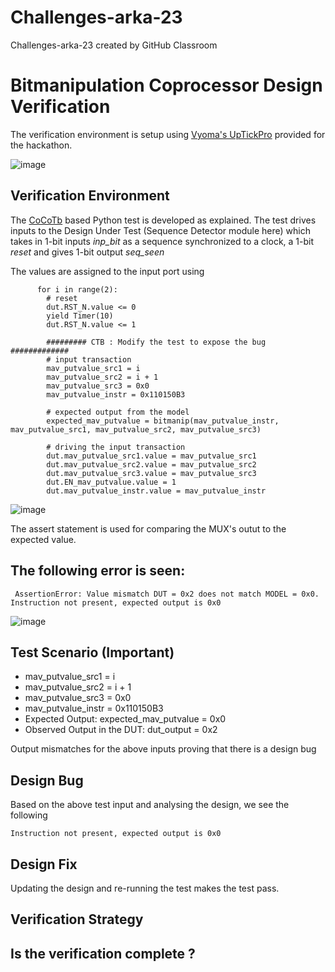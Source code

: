 # Challenges-arka-23
Challenges-arka-23 created by GitHub Classroom
# Bitmanipulation Coprocessor Design Verification

The verification environment is setup using [Vyoma's UpTickPro](https://vyomasystems.com) provided for the hackathon.

![image](https://user-images.githubusercontent.com/70422874/180822711-e2e6a748-2a70-4796-b0f3-eadaa179a8f1.png)

## Verification Environment

The [CoCoTb](https://www.cocotb.org/) based Python test is developed as explained. The test drives inputs to the Design Under Test (Sequence Detector module here) which takes in 1-bit inputs *inp_bit* as a sequence synchronized to a clock, a 1-bit *reset* and gives 1-bit output *seq_seen*

The values are assigned to the input port using 
```
      for i in range(2):
        # reset
        dut.RST_N.value <= 0
        yield Timer(10) 
        dut.RST_N.value <= 1

        ######### CTB : Modify the test to expose the bug #############
        # input transaction
        mav_putvalue_src1 = i
        mav_putvalue_src2 = i + 1
        mav_putvalue_src3 = 0x0
        mav_putvalue_instr = 0x110150B3

        # expected output from the model
        expected_mav_putvalue = bitmanip(mav_putvalue_instr, mav_putvalue_src1, mav_putvalue_src2, mav_putvalue_src3)

        # driving the input transaction
        dut.mav_putvalue_src1.value = mav_putvalue_src1
        dut.mav_putvalue_src2.value = mav_putvalue_src2
        dut.mav_putvalue_src3.value = mav_putvalue_src3
        dut.EN_mav_putvalue.value = 1
        dut.mav_putvalue_instr.value = mav_putvalue_instr
```

![image](https://user-images.githubusercontent.com/70422874/180824336-98962e5f-1394-4fe5-8e9e-f5895dfd0a6c.png)


The assert statement is used for comparing the MUX's outut to the expected value.

## The following error is seen:
```
 AssertionError: Value mismatch DUT = 0x2 does not match MODEL = 0x0. Instruction not present, expected output is 0x0
 ```
![image](https://user-images.githubusercontent.com/70422874/180823145-7092481d-7673-41ab-8a23-abbb9c3acd8f.png)
 
## Test Scenario **(Important)**
- mav_putvalue_src1 = i
- mav_putvalue_src2 = i + 1
- mav_putvalue_src3 = 0x0
- mav_putvalue_instr = 0x110150B3
- Expected Output: expected_mav_putvalue = 0x0
- Observed Output in the DUT: dut_output = 0x2

Output mismatches for the above inputs proving that there is a design bug

## Design Bug
Based on the above test input and analysing the design, we see the following

```
Instruction not present, expected output is 0x0
```

## Design Fix
Updating the design and re-running the test makes the test pass.


## Verification Strategy

## Is the verification complete ?
